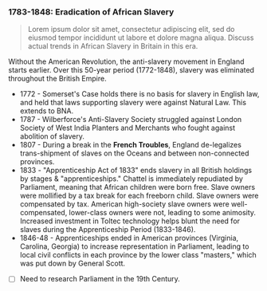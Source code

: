 ### 1783-1848: Eradication of African Slavery

> Lorem ipsum dolor sit amet, consectetur adipiscing elit, sed do eiusmod tempor incididunt ut labore et dolore magna aliqua.
> Discuss actual trends in African Slavery in Britain in this era.

Without the American Revolution, the anti-slavery movement in England starts earlier. Over this 50-year period (1772-1848), slavery was eliminated throughout the British Empire.

* 1772 - Somerset's Case holds there is no basis for slavery in English law, and held that laws supporting slavery were against Natural Law. This extends to BNA.
* 1787 - Wilberforce's Anti-Slavery Society struggled against London Society of West India Planters and Merchants who fought against abolition of slavery.
* 1807 - During a break in the **French Troubles**, England de-legalizes trans-shipment of slaves on the Oceans and between non-connected provinces.
* 1833 - "Apprenticeship Act of 1833" ends slavery in all British holdings by stages & "apprenticeships." Chattel is immediately repudiated by Parliament, meaning that African children were born free. Slave owners were mollified by a tax break for each freeborn child. Slave owners were compensated by tax. American high-society slave owners were well-compensated, lower-class owners were not, leading to some animosity. Increased investment in Toltec technology helps blunt the need for slaves during the Apprenticeship Period (1833-1846).
* 1846-48 - Apprenticeships ended in American provinces (Virginia, Carolina, Georgia) to increase representation in Parliament, leading to local civil conflicts in each province by the lower class "masters," which was put down by General Scott.

- [ ] Need to research Parliament in the 19th Century.
<!--
* Wikipedia. _[Wilberforce](https://en.wikipedia.org/wiki/William_Wilberforce)_. Ref 2019.
-->
